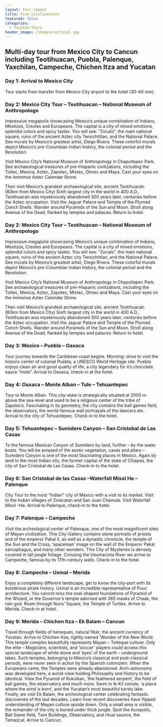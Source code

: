 ```yaml
---
layout: tour-layout
title: Five Civilizations
featured: false
categories:
  - Yucatan-Tours
header_image: /images/vertical.jpg
---
```


<h2>Multi-day tour from Mexico City to Cancun including Teotihuacan, Puebla, Palenque, Yaxchilan, Campeche, Chichen Itza and Yucatan</h2>

<h3>Day 1: Arrival to Mexico City</h3>

<p>Tour starts from transfer from Mexico City airport to the hotel (30-40 min).</p>

<h3>Day 2: Mexico City Tour – Teotihuacan – National Museum of Anthropologo</h3>
<p>
Impressive megapolis showcasing Mexico’s unique combination of Indians, Mestizos, Creoles and Europeans. The capital is a city of mixed emotions, splendid colors and spicy tastes. You will see: “Zocalo”, the main national square, ruins of the ancient Aztec city Tenochtitlan, and the National Palace. See murals by Mexico’s greatest artist, Diego Rivera. These colorful murals depict Mexico’s pre-Columbian Indian history, the colonial period and the Revolution.</p>

<p>Visit Mexico City’s National Museum of Anthropology in Chapultepec Park. See archaeological treasures of pre-Hispanic civilizations, including the Toltec, Mexica, Aztec, Zapotec, Mixtec, Olmec and Maya. Cast your eyes on the immense Aztec Calendar Stone.</p>

<p>Then visit Mexico’s grandest archaeological site, ancient Teotihuacán (80km from Mexico City) Sixth largest city in the world in 400 A.D., Teotihuacán was mysteriously abandoned 300 years later, centuries before the Aztec occupation. Visit the Jaguar Palace and Temple of the Plumed Conch Shells. Wander around Pyramids of the Sun and Moon. Stroll along Avenue of the Dead, flanked by temples and palaces. Return to hotel.</p>

<h3>Day 2: Mexico City Tour – Teotihuacan – National Museum of Anthropologo</h3>
<p>
Impressive megapolis showcasing Mexico’s unique combination of Indians, Mestizos, Creoles and Europeans. The capital is a city of mixed emotions, splendid colors and spicy tastes. You will see: “Zocalo”, the main national square, ruins of the ancient Aztec city Tenochtitlan, and the National Palace. See murals by Mexico’s greatest artist, Diego Rivera. These colorful murals depict Mexico’s pre-Columbian Indian history, the colonial period and the Revolution.</p>

<p>Visit Mexico City’s National Museum of Anthropology in Chapultepec Park. See archaeological treasures of pre-Hispanic civilizations, including the Toltec, Mexica, Aztec, Zapotec, Mixtec, Olmec and Maya. Cast your eyes on the immense Aztec Calendar Stone.</p>

<p>Then visit Mexico’s grandest archaeological site, ancient Teotihuacán (80km from Mexico City) Sixth largest city in the world in 400 A.D., Teotihuacán was mysteriously abandoned 300 years later, centuries before the Aztec occupation. Visit the Jaguar Palace and Temple of the Plumed Conch Shells. Wander around Pyramids of the Sun and Moon. Stroll along Avenue of the Dead, flanked by temples and palaces. Return to hotel.</p>

<h3>Day 3: Mexico – Puebla  – Oaxaca</h3>

<p>Your journey towards the Caribbean coast begins. Morning: drive to visit the historic center of colonial Puebla, a UNESCO World Heritage site. Puebla enjoys clean air and good quality of life, a city legendary for it’s chocolate sauce “mole”. Arrival to Oaxaca, check-in at the hotel.</p>

<h3>Day 4: Oaxaca – Monte Alban – Tule  – Tehuantepec</h3>

<p>Tour to Monte Alban. This city-state is strategically situated at 2000 m above the sea-level and used to be a religious center of the tribe of Zapotecs. Fascinating in its geometry, the city contains the ball games field, the observatory, the world-famous wall portrayals of the dancers etc. Arrival to the city of Tehuantepec. Check-in to the hotel.</p>

<h3>Day 5: Tehuantepec – Sumidero Canyon – San Cristobal de Las Casas</h3>

<p>To the famous Mexican Canyon of Sumidero by land, further – by the water boats. You will be amazed of the exotic vegetation, caves and altars – Sumidero Canyon is one of the most fascinating places in Mexico. Again by land to the most Indian city, the former capital of the state of Chiapas, the city of San Cristobal de Las Casas. Check-in to the hotel.</p>

<h3>Day 6: San Cristobal de las Casas  –Waterfall Misol Ha – Palenque</h3>

<p>City Tour to the most “Indian” city of Mexico with a visit to its market. Visit to the Indian villages of Zinacatan and San Juan Chamula. Visit Waterfall Misol –Ha. Arrival to Palenque, check-in to the hotel.</p>

<h3>Day 7: Palenque  – Campeche</h3>

<p>Visit the archeological center of Palenque, one of the most magnificent sites of Mayan civilization. This City-Gallery contains stone portraits of priests and of the emperor Pakal II, as well as a dynastic chronicle, the temple of the Sun and the Cross, ‘spaceman’ image on the wall of the Emperor Pakal sarcophagus, and many other wonders. This City of Mysteries is densely covered in tall jungle foliage. Crossing the Usumacinta River we arrive to Campeche, famous by its 17th-century walls. Check-in to the hotel.</p>

<h3>Day 8: Campeche – Uxmal – Merida</h3>

<p>Enjoy a completely different landscape, get to know the city-port with its boisterous pirate history. Uxmal is an incredible representative of Puuc architecture. You cannot miss the oval-shaped foundations of Pyramid of the Wizard, or the Governor’s temple adorned with 365 masks of Chaak, the rain god. Roam through Nuns’ Square, the Temple of Turtles. Arrive to Merida. Check-in at hotel.</p>

<h3>Day 9: Merida  – Chichen Itza – Ek Balam  – Cancun</h3>

<p>Travel through fields of henequen, natural fiber, the ancient currency of Yucatan. Arrive to Chichen-Itza, rightly named ‘Wonder of the New World. This temple complex beautifully represents Mayan – Tolteque culture. Only the elite – Magicians, scientists, and ‘soccer’ players could access this special landscape of white stone and ‘eyes’ of the earth – underground lakes. Such temples, belonging to Mexico’s classical and post-classical periods, were never seen in action by the Spanish colonizers. When the Europeans came, the Temples were already abandoned. Arch-astronomy was developed here, a world-view holding Philosophy and History to be identical. View the Pyramid of Kukulkan, ‘the feathered serpent’, the field of ball games, the observatory and much more. Swim in Ik-Kil cenote, ‘a place where the wind is born’, and the Yucatan’s most beautiful karsts lake. Finally, we visit Ek Balam, the archeological center celebrating fantastic discoveries of the last decades. Learn how recent discoveries have flipped understanding of Mayan culture upside down. Only a small area is visible, the remainder of the city is buried under thick jungle. Spot the Acropolis, Ball Game field, Twin Buildings, Observatory, and ritual saunce, the Temazcal. Arrive to Cancun.</p>


